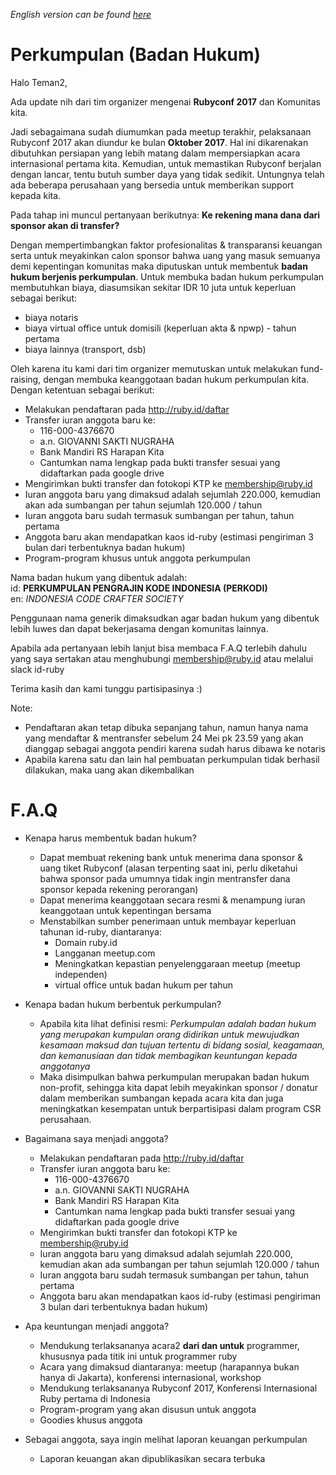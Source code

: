 *English version can be found [here](../master/README_en.md)*
# Perkumpulan (Badan Hukum)

Halo Teman2,

Ada update nih dari tim organizer mengenai **Rubyconf 2017** dan Komunitas kita.

Jadi sebagaimana sudah diumumkan pada meetup terakhir, pelaksanaan Rubyconf 2017 akan diundur ke bulan **Oktober 2017**. Hal ini dikarenakan dibutuhkan persiapan yang lebih matang dalam mempersiapkan acara internasional pertama kita. Kemudian, untuk memastikan Rubyconf berjalan dengan lancar, tentu butuh sumber daya yang tidak sedikit. Untungnya telah ada beberapa perusahaan yang bersedia untuk memberikan support kepada kita.

Pada tahap ini muncul pertanyaan berikutnya: **Ke rekening mana dana dari sponsor akan di transfer?**

Dengan mempertimbangkan faktor profesionalitas & transparansi keuangan serta untuk meyakinkan calon sponsor bahwa uang yang masuk semuanya demi kepentingan komunitas maka diputuskan untuk membentuk **badan hukum berjenis perkumpulan**. Untuk membuka badan hukum perkumpulan membutuhkan biaya, diasumsikan sekitar IDR 10 juta untuk keperluan sebagai berikut:
- biaya notaris
- biaya virtual office untuk domisili (keperluan akta & npwp) - tahun pertama
- biaya lainnya (transport, dsb)

Oleh karena itu kami dari tim organizer memutuskan untuk melakukan fund-raising, dengan membuka keanggotaan badan hukum perkumpulan kita. Dengan ketentuan sebagai berikut:
- Melakukan pendaftaran pada http://ruby.id/daftar
- Transfer iuran anggota baru ke:
  - 116-000-4376670
  - a.n. GIOVANNI SAKTI NUGRAHA
  - Bank Mandiri RS Harapan Kita
  - Cantumkan nama lengkap pada bukti transfer sesuai yang didaftarkan pada google drive
- Mengirimkan bukti transfer dan fotokopi KTP ke membership@ruby.id
- Iuran anggota baru yang dimaksud adalah sejumlah 220.000, kemudian akan ada sumbangan per tahun sejumlah 120.000 / tahun
- Iuran anggota baru sudah termasuk sumbangan per tahun, tahun pertama
- Anggota baru akan mendapatkan kaos id-ruby (estimasi pengiriman 3 bulan dari terbentuknya badan hukum)
- Program-program khusus untuk anggota perkumpulan

Nama badan hukum yang dibentuk adalah:  
id: **PERKUMPULAN PENGRAJIN KODE INDONESIA (PERKODI)**  
en: *INDONESIA CODE CRAFTER SOCIETY*

Penggunaan nama generik dimaksudkan agar badan hukum yang dibentuk lebih luwes dan dapat bekerjasama dengan komunitas lainnya.

Apabila ada pertanyaan lebih lanjut bisa membaca F.A.Q terlebih dahulu yang saya sertakan atau menghubungi membership@ruby.id atau melalui slack id-ruby

Terima kasih dan kami tunggu partisipasinya :)

Note:
- Pendaftaran akan tetap dibuka sepanjang tahun, namun hanya nama yang mendaftar & mentransfer sebelum 24 Mei pk 23.59 yang akan dianggap sebagai anggota pendiri karena sudah harus dibawa ke notaris
- Apabila karena satu dan lain hal pembuatan perkumpulan tidak berhasil dilakukan, maka uang akan dikembalikan

# F.A.Q

- Kenapa harus membentuk badan hukum?
    - Dapat membuat rekening bank untuk menerima dana sponsor & uang tiket Rubyconf (alasan terpenting saat ini, perlu diketahui bahwa sponsor pada umumnya tidak ingin mentransfer dana sponsor kepada rekening perorangan)
    - Dapat menerima keanggotaan secara resmi & menampung iuran keanggotaan untuk kepentingan bersama
    - Menstabilkan sumber penerimaan untuk membayar keperluan tahunan id-ruby, diantaranya:
      - Domain ruby.id
      - Langganan meetup.com
      - Meningkatkan kepastian penyelenggaraan meetup (meetup independen)
      - virtual office untuk badan hukum per tahun

- Kenapa badan hukum berbentuk perkumpulan?
    - Apabila kita lihat definisi resmi: *Perkumpulan adalah badan hukum yang merupakan kumpulan orang didirikan untuk mewujudkan kesamaan maksud dan tujuan tertentu di bidang sosial, keagamaan, dan kemanusiaan dan tidak membagikan keuntungan kepada anggotanya*
    - Maka disimpulkan bahwa perkumpulan merupakan badan hukum non-profit, sehingga kita dapat lebih meyakinkan sponsor / donatur dalam memberikan sumbangan kepada acara kita dan juga meningkatkan kesempatan untuk berpartisipasi dalam program CSR perusahaan.

- Bagaimana saya menjadi anggota?
  - Melakukan pendaftaran pada http://ruby.id/daftar
  - Transfer iuran anggota baru ke:
    - 116-000-4376670
    - a.n. GIOVANNI SAKTI NUGRAHA
    - Bank Mandiri RS Harapan Kita
    - Cantumkan nama lengkap pada bukti transfer sesuai yang didaftarkan pada google drive
  - Mengirimkan bukti transfer dan fotokopi KTP ke membership@ruby.id
  - Iuran anggota baru yang dimaksud adalah sejumlah 220.000, kemudian akan ada sumbangan per tahun sejumlah 120.000 / tahun
  - Iuran anggota baru sudah termasuk sumbangan per tahun, tahun pertama
  - Anggota baru akan mendapatkan kaos id-ruby (estimasi pengiriman 3 bulan dari terbentuknya badan hukum)

- Apa keuntungan menjadi anggota?
  - Mendukung terlaksananya acara2 **dari dan untuk** programmer, khususnya pada titik ini untuk programmer ruby
  - Acara yang dimaksud diantaranya: meetup (harapannya bukan hanya di Jakarta), konferensi internasional, workshop
  - Mendukung terlaksananya Rubyconf 2017, Konferensi Internasional Ruby pertama di Indonesia
  - Program-program yang akan disusun untuk anggota
  - Goodies khusus anggota

- Sebagai anggota, saya ingin melihat laporan keuangan perkumpulan
  - Laporan keuangan akan dipublikasikan secara terbuka
